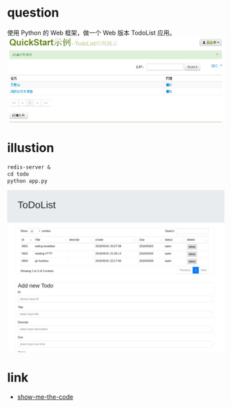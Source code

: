 # question
使用 Python 的 Web 框架，做一个 Web 版本 TodoList 应用。
![](img.jpg)

# illustion
```
redis-server &
cd todo
python app.py
```
![](pic.jpg)


# link
- [show-me-the-code](https://github.com/Yixiaohan/show-me-the-code)



